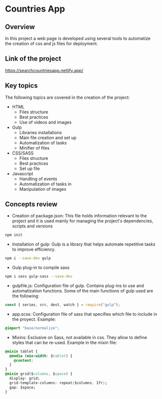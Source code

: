 # Countries App

## Overview

In this project a web page is developed using several tools to automatize the creation of css and js files for deployment.

## Link of the project

https://searchcountriesapp.netlify.app/

## Key topics

The following topics are covered in the
creation of the project:

- HTML
  - Files structure
  - Best practices
  - Use of videos and images
- Gulp
  - Libraries installations
  - Main file creation and set up
  - Automatization of tasks
  - Minifier of files
- CSS/SASS
  - Files structure
  - Best practices
  - Set up file
- Javascript
  - Handling of events
  - Automatization of tasks in
  - Manipulation of images

## Concepts review

- Creation of package.json: This file holds information relevant to the project and it is used mainly for managing the project's dependencies, scripts and versions

```bash
npm init
```

- Installation of gulp: Gulp is a library that helps automate repetitive tasks to improve efficiency.

```bash
npm i --save-dev gulp
```

- Gulp plug-in to compile sass

```bash
npm i sass gulp-sass --save-dev
```

- gulpfile.js: Configuration file of gulp. Contains plug-ins to use and automatization functions. Some of the main functions of gulp used are the following:

```js
const { series, src, dest, watch } = require("gulp");
```

- app.scss: Configuration file of sass that specifies which file to include in the proyect. Example:

```css
@import "base/normalize";
```

- Mixins: Exclusive on Sass, not available in css. They allow to define styles that can be re-used. Example in the mixin file:

```css
@mixin tablet {
  @media (min-width: $tablet) {
    @content;
  }
}
@mixin grid($columns, $space) {
  display: grid;
  grid-template-columns: repeat($columns, 1fr);
  gap: $space;
}
```
